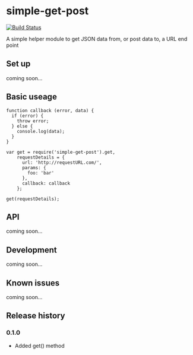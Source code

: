 # simple-get-post

[![Build Status](https://travis-ci.org/davidcole1977/simple-get-post.svg)](https://travis-ci.org/davidcole1977/simple-get-post)

A simple helper module to get JSON data from, or post data to, a URL end point

## Set up

coming soon...

## Basic useage

```shell
function callback (error, data) {
  if (error) {
    throw error;
  } else {
    console.log(data);
  }
}

var get = require('simple-get-post').get,
    requestDetails = {
      url: 'http://requestURL.com/',
      params: {
        foo: 'bar'
      },
      callback: callback
    };

get(requestDetails);
```

## API

coming soon...

## Development

coming soon...

## Known issues

coming soon...

## Release history

### 0.1.0
* Added get() method